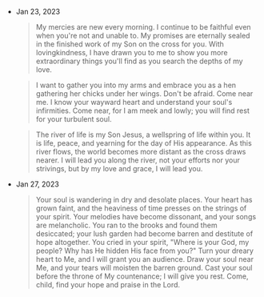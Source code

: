 ---
---

- Jan 23, 2023
  > My mercies are new every morning. I continue to be faithful even when you're not and unable to. My promises are eternally sealed in the finished work of my Son on the cross for you. With lovingkindness, I have drawn you to me to show you more extraordinary things you'll find as you search the depths of my love.

  > I want to gather you into my arms and embrace you as a hen gathering her chicks under her wings. Don't be afraid. Come near me. I know your wayward heart and understand your soul's infirmities. Come near, for I am meek and lowly; you will find rest for your turbulent soul.

  > The river of life is my Son Jesus, a wellspring of life within you. It is life, peace, and yearning for the day of His appearance. As this river flows, the world becomes more distant as the cross draws nearer. I will lead you along the river, not your efforts nor your strivings, but by my love and grace, I will lead you.

- Jan 27, 2023
  > Your soul is wandering in dry and desolate places. Your heart has grown faint, and the heaviness of time presses on the strings of your spirit. Your melodies have become dissonant, and your songs are melancholic. You ran to the brooks and found them desiccated; your lush garden had become barren and destitute of hope altogether. You cried in your spirit, "Where is your God, my people? Why has He hidden His face from you?" Turn your dreary heart to Me, and I will grant you an audience. Draw your soul near Me, and your tears will moisten the barren ground. Cast your soul before the throne of My countenance; I will give you rest. Come, child, find your hope and praise in the Lord.